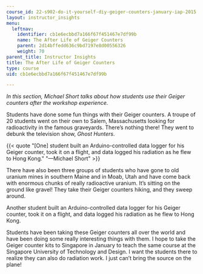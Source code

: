 ```yaml
---
course_id: 22-s902-do-it-yourself-diy-geiger-counters-january-iap-2015
layout: instructor_insights
menu:
  leftnav:
    identifier: cb1e6ecbbd7a166f67f451467e7df99b
    name: The After Life of Geiger Counters
    parent: 2d14bffedd636c9bd7197e8d00556326
    weight: 70
parent_title: Instructor Insights
title: The After Life of Geiger Counters
type: course
uid: cb1e6ecbbd7a166f67f451467e7df99b

---
```


_In this section, Michael Short talks about how students use their Geiger counters after the workshop experience._

Students have done some fun things with their Geiger counters. A troupe of 20 students went on their own to Salem, Massachusetts looking for radioactivity in the famous graveyards. There’s nothing there! They went to debunk the television show, _Ghost Hunters_.

{{< quote "[One] student built an Arduino-controlled data logger for his Geiger counter, took it on a flight, and data logged his radiation as he flew to Hong Kong." "—Michael Short" >}}

There have also been three groups of students who have gone to old uranium mines in southern Maine and in Moab, Utah and have come back with enormous chunks of really radioactive uranium. It’s sitting on the ground like gravel! They take their Geiger counters hiking, and they sweep around.

Another student built an Arduino-controlled data logger for his Geiger counter, took it on a flight, and data logged his radiation as he flew to Hong Kong.

Students have been taking these Geiger counters all over the world and have been doing some really interesting things with them. I hope to take the Geiger counter kits to Singapore in January to teach the same course at the Singapore University of Technology and Design. I want the students there to realize they can also do radiation work. I just can’t bring the source on the plane!